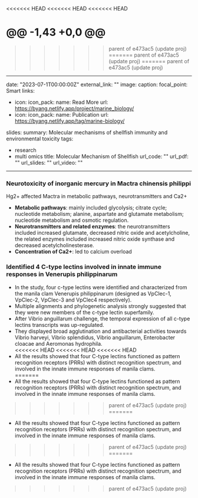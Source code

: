 <<<<<<< HEAD
<<<<<<< HEAD
<<<<<<< HEAD

@@ -1,43 +0,0 @@
=======
>>>>>>> parent of e473ac5 (update proj)
=======
>>>>>>> parent of e473ac5 (update proj)
=======
>>>>>>> parent of e473ac5 (update proj)
---
date: "2023-07-1T00:00:00Z"
external_link: ""
image:
  caption:
  focal_point: Smart
links:
- icon: 
  icon_pack: 
  name: Read More
  url: https://byang.netlify.app/project/marine_biology/
- icon:
  icon_pack:
  name: Publication
  url: https://byang.netlify.app/tag/marine-biology/
  
slides:
summary: Molecular mechanisms of shellfish immunity and environmental toxicity
tags:
- research
- multi omics
title: Molecular Mechanism of Shellfish
url_code: ""
url_pdf: ""
url_slides: ""
url_video: ""
---

### Neurotoxicity of inorganic mercury in Mactra chinensis philippi
Hg2+ affected Mactra in metabolic pathways, neurotransmitters and Ca2+

* **Metabolic pathways**:
mainly included glycolysis; citrate cycle; nucleotide metabolism; alanine, aspartate and glutamate metabolism; nucleotide metabolism and osmotic regulation.
* **Neurotransmitters and related enzymes**:
the neurotransmitters included increased glutamate, decreased nitric oxide and acetylcholine, the related enzymes included increased nitric oxide synthase and decreased acetylcholinesterase.
* **Concentration of Ca2+**: led to calcium overload 

### Identified 4 C-type lectins involved in innate immune responses in Venerupis philippinarum
* In the study, four c-type lectins were identified and characterized from the manila clam Venerupis philippinarum (designed as VpClec-1, VpClec-2, VpClec-3 and VpClec4 respectively).   
* Multiple alignments and phylogenetic analysis strongly suggested that they were new members of the c-type lectin superfamily.  
* After Vibrio anguillarum challenge, the temporal expression of all c-type lectins transcripts was up-regulated.  
* They displayed broad agglutination and antibacterial activities towards Vibrio harveyi, Vibrio splendidus, Vibrio anguillarum, Enterobacter cloacae and Aeromonas hydrophila.   
<<<<<<< HEAD
<<<<<<< HEAD
<<<<<<< HEAD
* All the results showed that four C-type lectins functioned as pattern recognition receptors (PRRs) with distinct recognition spectrum, and involved in the innate immune responses of manila clams.  
=======
* All the results showed that four C-type lectins functioned as pattern recognition receptors (PRRs) with distinct recognition spectrum, and involved in the innate immune responses of manila clams.  
>>>>>>> parent of e473ac5 (update proj)
=======
* All the results showed that four C-type lectins functioned as pattern recognition receptors (PRRs) with distinct recognition spectrum, and involved in the innate immune responses of manila clams.  
>>>>>>> parent of e473ac5 (update proj)
=======
* All the results showed that four C-type lectins functioned as pattern recognition receptors (PRRs) with distinct recognition spectrum, and involved in the innate immune responses of manila clams.  
>>>>>>> parent of e473ac5 (update proj)
